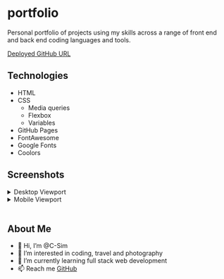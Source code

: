 # portfolio

Personal portfolio of projects using my skills across a range of front end and back end coding languages and tools.

[Deployed GitHub URL](https://c-sim.github.io/portfolio/)

## Technologies

- HTML
- CSS
  - Media queries
  - Flexbox
  - Variables
- GitHub Pages
- FontAwesome
- Google Fonts
- Coolors

## Screenshots

<details>
<summary>Desktop Viewport</summary>

![portfolio-desktop](./assets/images/portfolio_desktop.png)

</details>

<details>
<summary>Mobile Viewport</summary>

![portfolio-mobile](./assets/images/portfolio_mobile.png)

</details>
<br>

## About Me

- 👋 Hi, I’m @C-Sim
- 👀 I’m interested in coding, travel and photography
- 🌱 I’m currently learning full stack web development
- 📫 Reach me [GitHub](https://github.com/C-Sim)
